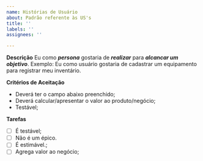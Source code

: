 ```yaml
---
name: Histórias de Usuário
about: Padrão referente às US's
title: ''
labels: ''
assignees: ''

---
```


**Descrição**
Eu como ***persona*** gostaria de ***realizar*** para ***alcancar um objetivo***.
Exemplo: Eu como usuário gostaria de cadastrar um equipamento para registrar meu inventário.

**Critérios de Aceitação** 
- Deverá ter o campo abaixo  preenchido;
- Deverá calcular/apresentar o valor ao produto/negócio;
- Testável;

**Tarefas**
- [ ] É testável;
- [ ] Não é um épico. 
- [ ] É estimável.;
- [ ] Agrega valor ao negócio;
